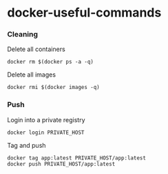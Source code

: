 # docker-useful-commands

### Cleaning
Delete all containers
```
docker rm $(docker ps -a -q)
````
 Delete all images
```
docker rmi $(docker images -q)
```

### Push
Login into a private registry
```
docker login PRIVATE_HOST
```

Tag and push
```
docker tag app:latest PRIVATE_HOST/app:latest
docker push PRIVATE_HOST/app:latest
```

